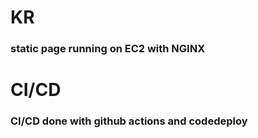 # KR

### static page running on EC2 with NGINX


# CI/CD
### CI/CD done with github actions and codedeploy
